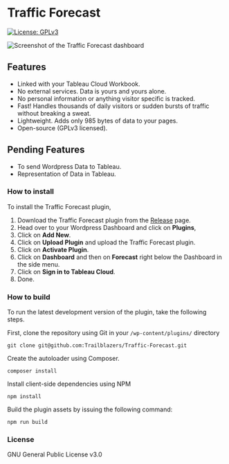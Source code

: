 Traffic Forecast
===========

[![License: GPLv3](https://img.shields.io/badge/License-GPLv3-blue.svg)](https://www.gnu.org/licenses/gpl-3.0)

![Screenshot of the Traffic Forecast dashboard](https://github.com/AyushDhimann/Traffic-Forecast/blob/master/src/original.png)


## Features

- Linked with your Tableau Cloud Workbook.
- No external services. Data is yours and yours alone.
- No personal information or anything visitor specific is tracked.
- Fast! Handles thousands of daily visitors or sudden bursts of traffic without breaking a sweat.
- Lightweight. Adds only 985 bytes of data to your pages.
- Open-source (GPLv3 licensed).

## Pending Features

- To send Wordpress Data to Tableau.
- Representation of Data in Tableau.

### How to install

To install the Traffic Forecast plugin,

1. Download the Traffic Forecast plugin from the [Release](https://github.com/AyushDhimann/Traffic-Forecast/releases/tag/plugin) page.
2. Head over to your Wordpress Dashboard and click on **Plugins**,
3. Click on **Add New**.
4. Click on **Upload Plugin** and upload the Traffic Forecast plugin.
5. Click on **Activate Plugin**.
6. Click on **Dashboard** and then on **Forecast** right below the Dashboard in the side menu.
7. Click on **Sign in to Tableau Cloud**.
8. Done.


### How to build

To run the latest development version of the plugin, take the following steps.

First, clone the repository using Git in your `/wp-content/plugins/` directory
```
git clone git@github.com:Trailblazers/Traffic-Forecast.git
```

Create the autoloader using Composer.
```
composer install
```

Install client-side dependencies using NPM
```
npm install
```

Build the plugin assets by issuing the following command:
``` 
npm run build
```

### License

GNU General Public License v3.0
